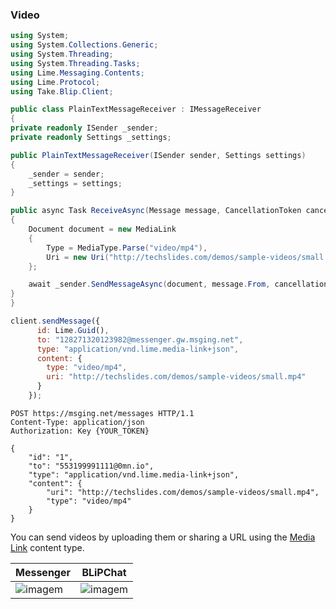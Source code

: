 ### Video

```csharp
using System;
using System.Collections.Generic;
using System.Threading;
using System.Threading.Tasks;
using Lime.Messaging.Contents;
using Lime.Protocol;
using Take.Blip.Client;

public class PlainTextMessageReceiver : IMessageReceiver
{
private readonly ISender _sender;
private readonly Settings _settings;

public PlainTextMessageReceiver(ISender sender, Settings settings)
{
    _sender = sender;
    _settings = settings;
}

public async Task ReceiveAsync(Message message, CancellationToken cancellationToken)
{
    Document document = new MediaLink
    {
        Type = MediaType.Parse("video/mp4"),
        Uri = new Uri("http://techslides.com/demos/sample-videos/small.mp4"),
    };

    await _sender.SendMessageAsync(document, message.From, cancellationToken);
}
}
```

```javascript
client.sendMessage({
      id: Lime.Guid(),
      to: "128271320123982@messenger.gw.msging.net",
      type: "application/vnd.lime.media-link+json",
      content: {
        type: "video/mp4",
        uri: "http://techslides.com/demos/sample-videos/small.mp4"
      }
    });
```


```http
POST https://msging.net/messages HTTP/1.1
Content-Type: application/json
Authorization: Key {YOUR_TOKEN}

{
    "id": "1",
    "to": "553199991111@0mn.io",
    "type": "application/vnd.lime.media-link+json",
    "content": {
        "uri": "http://techslides.com/demos/sample-videos/small.mp4",
        "type": "video/mp4"
    }
}
```


You can send videos by uploading them or sharing a URL using the [Media Link](/#media-link) content type.

| Messenger                         | BLiPChat                              |
|-----------------------------------|---------------------------------------|
|![imagem](images/mp4_mssngr.png)   |![imagem](images/isComingVideo.png)    |